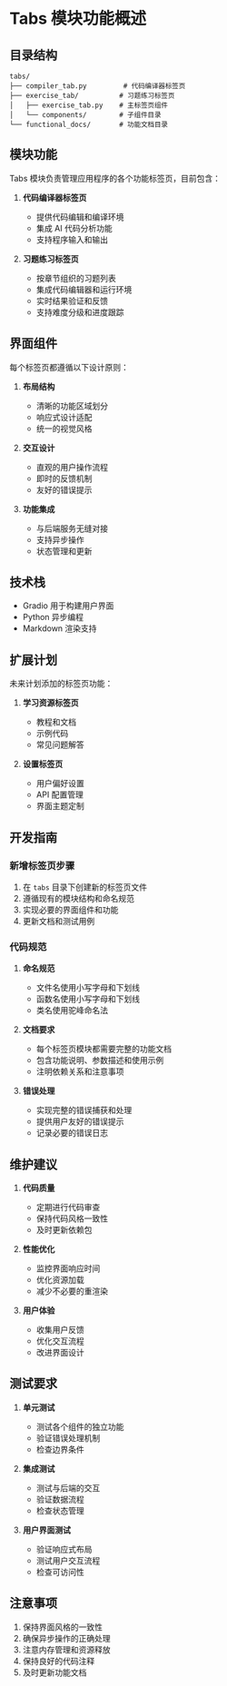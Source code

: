 # Tabs 模块功能概述

## 目录结构
```
tabs/
├── compiler_tab.py         # 代码编译器标签页
├── exercise_tab/          # 习题练习标签页
│   ├── exercise_tab.py    # 主标签页组件
│   └── components/        # 子组件目录
└── functional_docs/       # 功能文档目录
```

## 模块功能
Tabs 模块负责管理应用程序的各个功能标签页，目前包含：

1. **代码编译器标签页**
   - 提供代码编辑和编译环境
   - 集成 AI 代码分析功能
   - 支持程序输入和输出

2. **习题练习标签页**
   - 按章节组织的习题列表
   - 集成代码编辑器和运行环境
   - 实时结果验证和反馈
   - 支持难度分级和进度跟踪

## 界面组件
每个标签页都遵循以下设计原则：

1. **布局结构**
   - 清晰的功能区域划分
   - 响应式设计适配
   - 统一的视觉风格

2. **交互设计**
   - 直观的用户操作流程
   - 即时的反馈机制
   - 友好的错误提示

3. **功能集成**
   - 与后端服务无缝对接
   - 支持异步操作
   - 状态管理和更新

## 技术栈
- Gradio 用于构建用户界面
- Python 异步编程
- Markdown 渲染支持

## 扩展计划
未来计划添加的标签页功能：

1. **学习资源标签页**
   - 教程和文档
   - 示例代码
   - 常见问题解答

2. **设置标签页**
   - 用户偏好设置
   - API 配置管理
   - 界面主题定制

## 开发指南
### 新增标签页步骤
1. 在 `tabs` 目录下创建新的标签页文件
2. 遵循现有的模块结构和命名规范
3. 实现必要的界面组件和功能
4. 更新文档和测试用例

### 代码规范
1. **命名规范**
   - 文件名使用小写字母和下划线
   - 函数名使用小写字母和下划线
   - 类名使用驼峰命名法

2. **文档要求**
   - 每个标签页模块都需要完整的功能文档
   - 包含功能说明、参数描述和使用示例
   - 注明依赖关系和注意事项

3. **错误处理**
   - 实现完整的错误捕获和处理
   - 提供用户友好的错误提示
   - 记录必要的错误日志

## 维护建议
1. **代码质量**
   - 定期进行代码审查
   - 保持代码风格一致性
   - 及时更新依赖包

2. **性能优化**
   - 监控界面响应时间
   - 优化资源加载
   - 减少不必要的重渲染

3. **用户体验**
   - 收集用户反馈
   - 优化交互流程
   - 改进界面设计

## 测试要求
1. **单元测试**
   - 测试各个组件的独立功能
   - 验证错误处理机制
   - 检查边界条件

2. **集成测试**
   - 测试与后端的交互
   - 验证数据流程
   - 检查状态管理

3. **用户界面测试**
   - 验证响应式布局
   - 测试用户交互流程
   - 检查可访问性

## 注意事项
1. 保持界面风格的一致性
2. 确保异步操作的正确处理
3. 注意内存管理和资源释放
4. 保持良好的代码注释
5. 及时更新功能文档